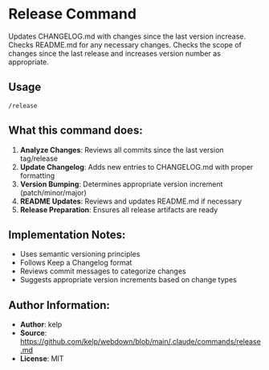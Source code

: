 # Release Command

Updates CHANGELOG.md with changes since the last version increase. Checks README.md for any necessary changes. Checks the scope of changes since the last release and increases version number as appropriate.

## Usage
```
/release
```

## What this command does:
1. **Analyze Changes**: Reviews all commits since the last version tag/release
2. **Update Changelog**: Adds new entries to CHANGELOG.md with proper formatting
3. **Version Bumping**: Determines appropriate version increment (patch/minor/major)
4. **README Updates**: Reviews and updates README.md if necessary
5. **Release Preparation**: Ensures all release artifacts are ready

## Implementation Notes:
- Uses semantic versioning principles
- Follows Keep a Changelog format
- Reviews commit messages to categorize changes
- Suggests appropriate version increments based on change types

## Author Information:
- **Author**: kelp
- **Source**: https://github.com/kelp/webdown/blob/main/.claude/commands/release.md
- **License**: MIT
